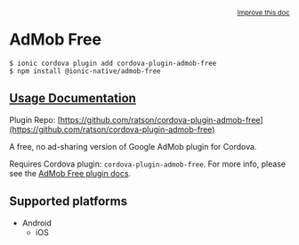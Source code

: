 <a style="float:right;font-size:12px;" href="http://github.com/ionic-team/ionic-native/edit/master/src/@ionic-native/plugins/admob-free/index.ts#L114">
  Improve this doc
</a>

# AdMob Free

```
$ ionic cordova plugin add cordova-plugin-admob-free
$ npm install @ionic-native/admob-free
```

## [Usage Documentation](https://ionicframework.com/docs/native/admob-free/)

Plugin Repo: [https://github.com/ratson/cordova-plugin-admob-free](https://github.com/ratson/cordova-plugin-admob-free)

A free, no ad-sharing version of Google AdMob plugin for Cordova.

Requires Cordova plugin: `cordova-plugin-admob-free`. For more info, please see the [AdMob Free plugin docs](https://github.com/ratson/cordova-plugin-admob-free).

## Supported platforms

- Android
  - iOS
  


